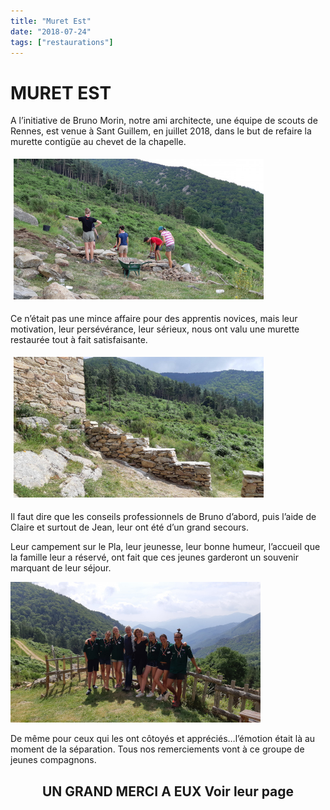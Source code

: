 ```yaml
---
title: "Muret Est"
date: "2018-07-24"
tags: ["restaurations"]
---
```


# MURET EST

A l’initiative de Bruno Morin, notre ami architecte, une équipe de scouts de Rennes, est venue à Sant Guillem, en juillet 2018, dans le but de refaire la murette contigüe au chevet de la chapelle.

<img
  alt
  src="/images/muret-20180719.jpg"
  style="width: 400px; height: 225px; margin: 5px"
/>

Ce n’était pas une mince affaire pour des apprentis novices, mais leur motivation, leur persévérance, leur sérieux, nous ont valu une murette restaurée tout à fait satisfaisante.

<img
  alt
  src="/images/muret-20180725-4.jpg"
  style="width: 400px; height: 225px; margin: 5px"
/>

Il faut dire que les conseils professionnels de Bruno d’abord, puis l’aide de Claire et surtout de Jean, leur ont été d’un grand secours.

Leur campement sur le Pla, leur jeunesse, leur bonne humeur, l’accueil que la famille leur a réservé, ont fait que ces jeunes garderont un souvenir marquant de leur séjour.

<img
  alt
  src="/images/muret-20180725-0.jpg"
  style="width: 400px; height: 225px"
/>

De même pour ceux qui les ont côtoyés et appréciés…l’émotion était là au moment de la séparation. Tous nos remerciements vont à ce groupe de jeunes compagnons.

<h2 style="text-align: center">
UN GRAND MERCI A EUX
Voir leur page
<a href="https://www.facebook.com/pg/UniVert-Compas-Rennes-Saint-H%C3%A9lier-1722893037761934/community/?ref=page_internal">
</a>
